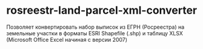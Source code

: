 # rosreestr-land-parcel-xml-converter
Позволяет конвертировать набор выписок из ЕГРН (Росреестра) на земельные участки в форматы ESRI Shapefile (.shp) и таблицу XLSX (Microsoft Office Excel начиная с версии 2007)
